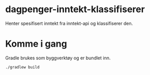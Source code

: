 # dagpenger-inntekt-klassifiserer
Henter spesifisert inntekt fra inntekt-api og klassifiserer den.

# Komme i gang

Gradle brukes som byggverktøy og er bundlet inn.


`./gradlew build`

